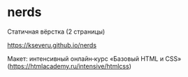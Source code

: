 # nerds
Статичная вёрстка (2 страницы)

https://kseveru.github.io/nerds

Макет: интенсивный онлайн‑курс «Базовый HTML и CSS» (https://htmlacademy.ru/intensive/htmlcss)
